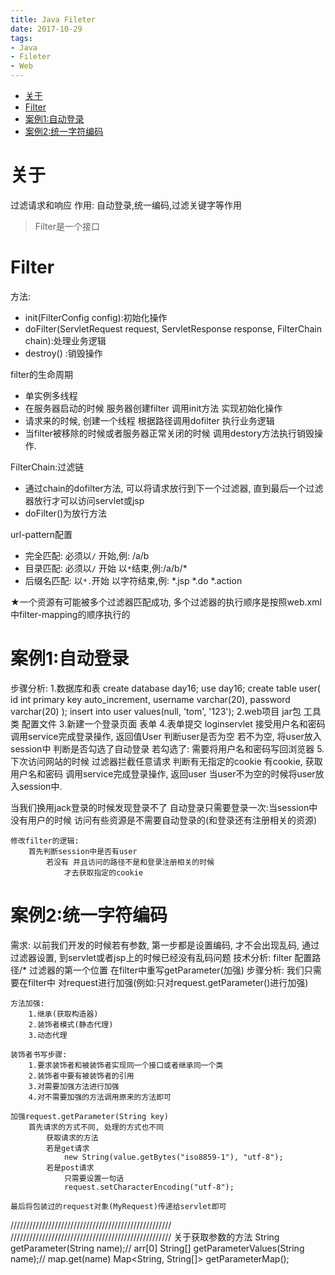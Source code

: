 ```yaml
---
title: Java Fileter
date: 2017-10-29
tags:
- Java
- Fileter
- Web
---
```

<!-- TOC -->

- [关于](#关于)
- [Filter](#filter)
- [案例1:自动登录](#案例1自动登录)
- [案例2:统一字符编码](#案例2统一字符编码)

<!-- /TOC -->
# 关于

过滤请求和响应
作用:	自动登录,统一编码,过滤关键字等作用

> Filter是一个接口

# Filter

方法:

* init(FilterConfig config):初始化操作
* doFilter(ServletRequest request, ServletResponse response, FilterChain chain):处理业务逻辑
* destroy() :销毁操作

filter的生命周期

* 单实例多线程
* 在服务器启动的时候 服务器创建filter 调用init方法 实现初始化操作
* 请求来的时候, 创建一个线程 根据路径调用dofilter 执行业务逻辑
* 当filter被移除的时候或者服务器正常关闭的时候 调用destory方法执行销毁操作.

FilterChain:过滤链

* 通过chain的dofilter方法, 可以将请求放行到下一个过滤器, 直到最后一个过滤器放行才可以访问servlet或jsp
* doFilter()为放行方法

url-pattern配置

* 完全匹配: 必须以`/` 开始,例: /a/b
* 目录匹配: 必须以`/` 开始 以`*`结束,例:/a/b/*
* 后缀名匹配: 以`*.`开始 以字符结束,例: *.jsp  *.do  *.action

★一个资源有可能被多个过滤器匹配成功, 多个过滤器的执行顺序是按照web.xml中filter-mapping的顺序执行的

# 案例1:自动登录

步骤分析:
	1.数据库和表
		create database day16;
		use day16;
		create table user(
			id int primary key auto_increment,
			username varchar(20),
			password varchar(20)
		);
		insert into user values(null, 'tom', '123');
	2.web项目
		jar包 工具类 配置文件
	3.新建一个登录页面 表单
	4.表单提交 loginservlet
		接受用户名和密码
		调用service完成登录操作, 返回值User
		判断user是否为空
			若不为空, 将user放入session中
				判断是否勾选了自动登录
					若勾选了:
						需要将用户名和密码写回浏览器
	5.下次访问网站的时候
		过滤器拦截任意请求
			判断有无指定的cookie
				有cookie, 获取用户名和密码
				调用service完成登录操作, 返回user
				当user不为空的时候将user放入session中.

当我们换用jack登录的时候发现登录不了
	自动登录只需要登录一次:当session中没有用户的时候
	访问有些资源是不需要自动登录的(和登录还有注册相关的资源)

	修改filter的逻辑:
		首先判断session中是否有user
			若没有 并且访问的路径不是和登录注册相关的时候
				才去获取指定的cookie

# 案例2:统一字符编码

需求:
	以前我们开发的时候若有参数, 第一步都是设置编码, 才不会出现乱码, 通过过滤器设置, 到servlet或者jsp上的时候已经没有乱码问题
技术分析:
	filter 配置路径/* 过滤器的第一个位置
	在filter中重写getParameter(加强)
步骤分析:
	我们只需要在filter中 对request进行加强(例如:只对request.getParameter()进行加强)

	方法加强:
		1.继承(获取构造器)
		2.装饰者模式(静态代理)
		3.动态代理

	装饰者书写步骤:
		1.要求装饰者和被装饰者实现同一个接口或者继承同一个类
		2.装饰者中要有被装饰者的引用
		3.对需要加强方法进行加强
		4.对不需要加强的方法调用原来的方法即可

	加强request.getParameter(String key)
		首先请求的方式不同, 处理的方式也不同
			获取请求的方法
			若是get请求
				new String(value.getBytes("iso8859-1"), "utf-8");
			若是post请求
				只需要设置一句话
				request.setCharacterEncoding("utf-8");

	最后将包装过的request对象(MyRequest)传递给servlet即可
///////////////////////////////////////////////////
///////////////////////////////////////////////////
 关于获取参数的方法
	String getParameter(String name);// arr[0]
	String[] getParameterValues(String name);// map.get(name)
	Map<String, String[]> getParameterMap();

